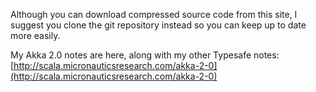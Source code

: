 Although you can download compressed source code from this site, I suggest you clone the git repository instead 
so you can keep up to date more easily.

My Akka 2.0 notes are here, along with my other Typesafe notes:
[http://scala.micronauticsresearch.com/akka-2-0](http://scala.micronauticsresearch.com/akka-2-0)
